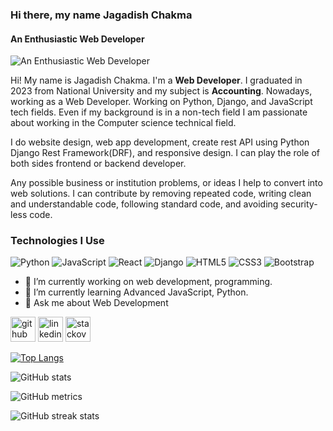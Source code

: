 ### Hi there, my name Jagadish Chakma
#### An Enthusiastic Web Developer
![An Enthusiastic Web Developer](https://jagadish.tfbfoundation.org/assets/profile2-DuhZWd1m.png)

Hi! My name is Jagadish Chakma. I'm a **Web Developer**. I graduated in 2023 from National University and my subject is **Accounting**. Nowadays, working as a Web Developer. Working on Python, Django, and JavaScript tech fields.  Even if my background is in a non-tech field I am passionate about working in the Computer science technical field.

I do website design, web app development, create rest API using Python Django Rest Framework(DRF), and responsive design. I can play the role of both sides frontend or backend developer. 

Any possible business or institution problems, or ideas I help to convert into web solutions. I can contribute by removing repeated code, writing clean and understandable code, following standard code, and avoiding security-less code.

### Technologies I Use
![Python](https://img.shields.io/badge/-Python-3776AB?logo=python&logoColor=white&style=flat-square)
![JavaScript](https://img.shields.io/badge/-JavaScript-F7DF1E?logo=javascript&logoColor=black&style=flat-square)
![React](https://img.shields.io/badge/-React-61DAFB?logo=react&logoColor=black&style=flat-square)
![Django](https://img.shields.io/badge/-Django-092E20?logo=django&logoColor=white&style=flat-square)
![HTML5](https://img.shields.io/badge/-HTML5-E34F26?logo=html5&logoColor=white&style=flat-square)
![CSS3](https://img.shields.io/badge/-CSS3-1572B6?logo=css3&logoColor=white&style=flat-square)
![Bootstrap](https://img.shields.io/badge/-Bootstrap-7952B3?logo=bootstrap&logoColor=white&style=flat-square)

- 🔭 I’m currently working on web development, programming. 
- 🌱 I’m currently learning Advanced JavaScript, Python. 
- 💬 Ask me about Web Development 


[<img src='https://cdn.jsdelivr.net/npm/simple-icons@3.0.1/icons/github.svg' alt='github' height='40'>](https://github.com/jagadishchakma)  [<img src='https://cdn.jsdelivr.net/npm/simple-icons@3.0.1/icons/linkedin.svg' alt='linkedin' height='40'>](https://www.linkedin.com/in/jagadishchakma/)  [<img src='https://cdn.jsdelivr.net/npm/simple-icons@3.0.1/icons/stackoverflow.svg' alt='stackoverflow' height='40'>](https://stackoverflow.com/users/11125053)  

[![Top Langs](https://github-readme-stats.vercel.app/api/top-langs/?username=jagadishchakma)](https://github.com/anuraghazra/github-readme-stats)

![GitHub stats](https://github-readme-stats.vercel.app/api?username=jagadishchakma&show_icons=true)  

![GitHub metrics](https://metrics.lecoq.io/jagadishchakma)  

![GitHub streak stats](https://streak-stats.demolab.com/?user=jagadishchakma)  

